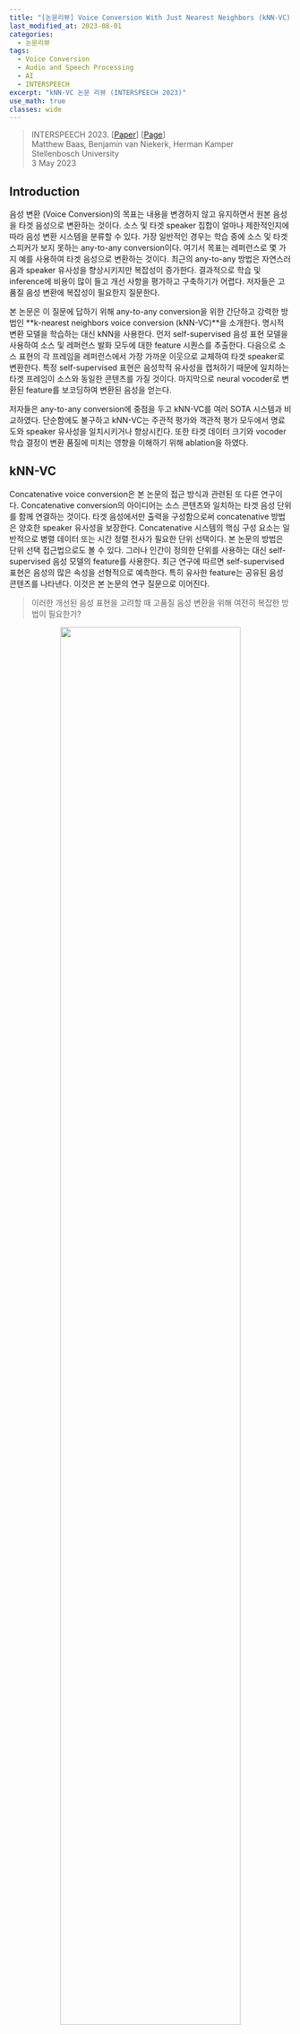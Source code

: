 ```yaml
---
title: "[논문리뷰] Voice Conversion With Just Nearest Neighbors (kNN-VC)"
last_modified_at: 2023-08-01
categories:
  - 논문리뷰
tags:
  - Voice Conversion
  - Audio and Speech Processing
  - AI
  - INTERSPEECH
excerpt: "kNN-VC 논문 리뷰 (INTERSPEECH 2023)"
use_math: true
classes: wide
---
```


> INTERSPEECH 2023. [[Paper](https://arxiv.org/abs/2305.18975)] [[Page](https://bshall.github.io/knn-vc/)]  
> Matthew Baas, Benjamin van Niekerk, Herman Kamper  
> Stellenbosch University  
> 3 May 2023  

## Introduction
음성 변환 (Voice Conversion)의 목표는 내용을 변경하지 않고 유지하면서 원본 음성을 타겟 음성으로 변환하는 것이다. 소스 및 타겟 speaker 집합이 얼마나 제한적인지에 따라 음성 변환 시스템을 분류할 수 있다. 가장 일반적인 경우는 학습 중에 소스 및 타겟 스피커가 보지 못하는 any-to-any conversion이다. 여기서 목표는 레퍼런스로 몇 가지 예를 사용하여 타겟 음성으로 변환하는 것이다. 최근의 any-to-any 방법은 자연스러움과 speaker 유사성을 향상시키지만 복잡성이 증가한다. 결과적으로 학습 및 inference에 비용이 많이 들고 개선 사항을 평가하고 구축하기가 어렵다. 저자들은 고품질 음성 변환에 복잡성이 필요한지 질문한다.

본 논문은 이 질문에 답하기 위해 any-to-any conversion을 위한 간단하고 강력한 방법인 **k-nearest neighbors voice conversion (kNN-VC)**을 소개한다. 명시적 변환 모델을 학습하는 대신 kNN을 사용한다. 먼저 self-supervised 음성 표현 모델을 사용하여 소스 및 레퍼런스 발화 모두에 대한 feature 시퀀스를 추출한다. 다음으로 소스 표현의 각 프레임을 레퍼런스에서 가장 가까운 이웃으로 교체하여 타겟 speaker로 변환한다. 특정 self-supervised 표현은 음성학적 유사성을 캡처하기 때문에 일치하는 타겟 프레임이 소스와 동일한 콘텐츠를 가질 것이다. 마지막으로 neural vocoder로 변환된 feature를 보코딩하여 변환된 음성을 얻는다.

저자들은 any-to-any conversion에 중점을 두고 kNN-VC를 여러 SOTA 시스템과 비교하였다. 단순함에도 불구하고 kNN-VC는 주관적 평가와 객관적 평가 모두에서 명료도와 speaker 유사성을 일치시키거나 향상시킨다. 또한 타겟 데이터 크기와 vocoder 학습 결정이 변환 품질에 미치는 영향을 이해하기 위해 ablation을 하였다.

## kNN-VC
Concatenative voice conversion은 본 논문의 접근 방식과 관련된 또 다른 연구이다. Concatenative conversion의 아이디어는 소스 콘텐츠와 일치하는 타겟 음성 단위를 함께 연결하는 것이다. 타겟 음성에서만 출력을 구성함으로써 concatenative 방법은 양호한 speaker 유사성을 보장한다. Concatenative 시스템의 핵심 구성 요소는 일반적으로 병렬 데이터 또는 시간 정렬 전사가 필요한 단위 선택이다. 본 논문의 방법은 단위 선택 접근법으로도 볼 수 있다. 그러나 인간이 정의한 단위를 사용하는 대신 self-supervised 음성 모델의 feature를 사용한다. 최근 연구에 따르면 self-supervised 표현은 음성의 많은 속성을 선형적으로 예측한다. 특히 유사한 feature는 공유된 음성 콘텐츠를 나타낸다. 이것은 본 논문의 연구 질문으로 이어진다. 

> 이러한 개선된 음성 표현을 고려할 때 고품질 음성 변환을 위해 여전히 복잡한 방법이 필요한가? 

<center><img src='{{"/assets/img/knn-vc/knn-vc-fig1.webp" | relative_url}}' width="80%"></center>
<br>
본 논문은 이 질문에 답하기 위해 k-nearest neighbors voice conversion (kNN-VC)을 제안한다. 위 그림은 인코더-컨버터-보코더 구조를 따르는 개요를 보여준다. 먼저 인코더는 소스 음성과 레퍼런스 음성의 self-supervised 표현을 추출한다. 다음으로 컨버터는 각 소스 프레임을 레퍼런스에서 가장 가까운 이웃에 매핑한다. 마지막으로 보코더는 변환된 feature에서 오디오 파형을 생성한다. 

### 1. Encoder
kNN-VC는 **query sequence**라고 하는 소스 발화의 feature 시퀀스를 추출하는 것으로 시작한다. 또한 타겟 speaker로부터 하나 이상의 발화의 feature 시퀀스를 추출하여 self-supervised feature 벡터의 대규모 풀로 함께 섞는다. 이 bag-of-vectors를 **matching set**라고 부른다. 이 인코더의 목표는 주변 feature에 유사한 음성 콘텐츠가 있는 표현을 추출하는 것이다. 최근의 self-supervised 모델은 전화 식별 테스트에서 좋은 점수를 받았기 때문에 좋은 후보이다. 즉, 동일한 전화의 인스턴스를 서로 다른 전화보다 서로 더 가깝게 인코딩한다. 인코더 모델은 kNN-VC에 대해 fine-tuning되거나 추가로 학습되지 않으며, feature를 추출하는 데만 사용된다.

### 2. k-nearest neighbors matching
타겟 speaker로 변환하기 위해 query sequence의 모든 벡터에 kNN regression을 적용한다. 구체적으로 각 query 프레임을 matching set에서 kNN의 평균으로 바꾼다. 유사한 self-supervised 음성 feature가 음성 정보를 공유하기 때문에 kNN을 수행하면 speaker ID를 변환하는 동안 소스 음성의 콘텐츠를 보존할 수 있다. Concatenative 방법과 유사하게 타겟 feature에서 직접 변환된 query를 구성하여 양호한 speaker 유사성을 보장한다. kNN regression 알고리즘도 non-parametric하며 학습이 필요하지 않으므로 이 방법을 쉽게 구현할 수 있다.

### 3. Vocoder
보코더는 변환된 feature를 오디오 파형으로 변환한다. spectrogram으로 컨디셔닝하는 대신 기존의 보코더를 조정하여 self-supervised feature를 입력으로 사용한다. 그러나 학습과 inference 중에 입력 간에 불일치가 있다. Inference를 위해 kNN 출력, 즉 matching set에서 선택된 feature의 평균으로 보코더를 컨디셔닝한다. 서로 다른 음성 컨텍스트를 사용하여 다양한 시점에서 이러한 feature를 선택하여 인접한 프레임 간에 불일치가 발생한다. 

### 4. Prematched vocoder training
이 문제를 해결하기 위해 사전 일치 학습을 한다. 특히 kNN을 사용하여 보코더 학습 세트를 재구성한다. 각 학습 발화를 query로 사용하여 동일한 spekaer의 나머지 발화를 사용하여 matching set을 만든다. 그런 다음 kNN regression을 적용하여 matching set을 사용하여 query sequence를 재구성한다. 이러한 사전 일치된 feature에서 원래 파형을 예측하도록 보코더를 학습시킨다. Inference 중에 발생하는 데이터와 유사한 데이터에 대해 보코더를 학습하여 robustness를 향상시키는 것이 아이디어다.

## Experimental setup
- 데이터셋: LibriSpeech

##### Encoder
사전 학습된 WavLM-Large 인코더를 사용하여 소스 발화와 레퍼런스 발화에 대한 feature을 추출한다. 저자들은 예비 실험에서 선형 전화 인식 task에서 잘 수행되는 나중 계층 (22, 24, 마지막 여러 레이어의 평균)의 feature를 사용했다. 아이디어는 더 많은 콘텐츠 정보를 포함하여 kNN 매핑을 개선하는 것이었다. 그러나 이는 더 나쁜 피치와 에너지 재구성으로 이어졌다. 이러한 관찰을 바탕으로 저자들은 spekaer 식별과 높은 상관 관계가 있는 레이어 (WavLM-Large의 레이어 6)를 사용하는 것이 speaker 유사성과 소스 발화에서 운율 정보를 유지하는 데 필요하다는 것을 발견했다. 따라서 16kHz 오디오의 20ms마다 단일 벡터를 생성하는 WavLM-Large의 레이어 6에서 추출한 feature를 사용한다. 

##### kNN regression
균일한 가중치로 $k = 4$를 설정하고 코사인 거리를 사용하여 feature를 비교한다. 저자들은 예비 실험에서 kNN-VC가 $k = 4$ 주변의 값 범위에 대해 상당히 robust하다는 것을 발견했다. 즉, 더 많은 레퍼런스 오디오를 사용할 수 있는 경우 (ex. 10분 이상) 더 큰 값의 $k$를 사용하면 변환 품질이 개선된다. 

##### Vocoder
HiFi-GAN V1 아키텍처를 학습시킨다. WavLM에서 1024차원 입력 벡터를 받아 10ms hop length와 64ms Hann window의 128차원 mel-spectrogram을 사용하여 16kHz 오디오를 보코딩하도록 수정한다. LibriSpeech train-clean-100 데이터셋에서와 동일한 optimizer, step 및 기타 hyperparameter를 사용하여 모델을 학습시킨다. 저자들은 두 가지 변형을 학습시켰다. 하나는 순수한 WavLMLarge 레이어 6 feature에 대해 학습되고 다른 하나는 사전 일치된 레이어 6 feature에 대해 학습된다. 이러한 디자인 선택을 통해 8GB VRAM GPU에서 8분 분량의 레퍼런스 오디오를 통한 inference가 실시간보다 빠르다.

### 1. Voice conversion
다음은 LibriSpeech test-clean subset에서 명료성 (W/CER), 자연스러움 (MOS), speaker 유사성 (EER, SIM)을 비교한 표이다. 

<center><img src='{{"/assets/img/knn-vc/knn-vc-table1.webp" | relative_url}}' width="60%"></center>

### 2. Ablation: Prematching and amount of reference data
다음은 두 보코더 변형에 대하여 다양한 양의 타겟 speaker 데이터에 따른 WER($\downarrow$)과 EER($\uparrow$)을 나타낸 그래프이다. (LibriSpeech dev-clean subset)

<center><img src='{{"/assets/img/knn-vc/knn-vc-fig2.webp" | relative_url}}' width="65%"></center>